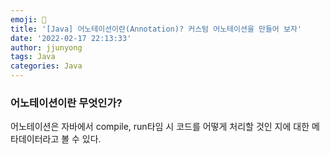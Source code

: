 ```yaml
---
emoji: 🧢
title: '[Java] 어노테이션이란(Annotation)? 커스텀 어노테이션을 만들어 보자'
date: '2022-02-17 22:13:33'
author: jjunyong
tags: Java
categories: Java
---
```


### 어노테이션이란 무엇인가?

어노테이션은 자바에서 compile, run타임 시 코드를 어떻게 처리할 것인 지에 대한 메타데이터라고 볼 수 있다.
